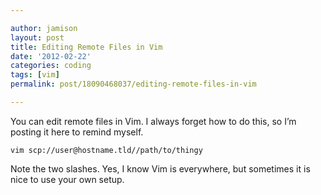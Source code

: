 ```yaml
---

author: jamison
layout: post
title: Editing Remote Files in Vim
date: '2012-02-22'
categories: coding
tags: [vim]
permalink: post/18090468037/editing-remote-files-in-vim

---
```


You can edit remote files in Vim. I always forget how to do this, so I’m
posting it here to remind myself.

    vim scp://user@hostname.tld//path/to/thingy

Note the two slashes. Yes, I know Vim is everywhere, but sometimes it is
nice to use your own setup.
